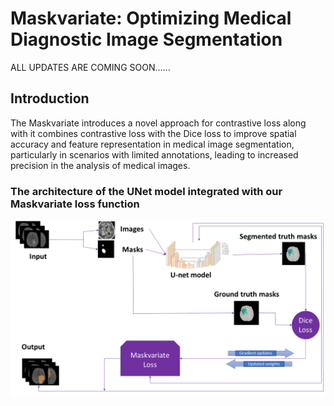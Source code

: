 # Maskvariate: Optimizing Medical Diagnostic Image Segmentation

ALL UPDATES ARE COMING SOON......

## Introduction
The Maskvariate introduces a novel approach for contrastive loss along with it combines contrastive loss with the Dice loss to improve spatial accuracy and feature representation in medical image segmentation, particularly in scenarios with limited annotations, leading to increased precision in the analysis of medical images.

### The architecture of the UNet model integrated with our Maskvariate loss function
<img src="https://github.com/SUNNY11286/Maskvariate/blob/main/UnetD2.png" alt="Flowchart" />



